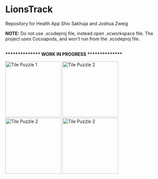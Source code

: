 # LionsTrack
Repository for Health App
Shiv Sakhuja and Joshua Zweig

<b>NOTE:</b> Do not use .xcodeproj file, instead open .xcworkspace file. The project uses Cocoapods, and won't run from the .xcodeproj file.
<br /><br />

<b>************** WORK IN PROGRESS **************</b>

<img src="http://columbia.edu/~ss4757/resources/app-screenshots/lionsTrack-screenshot-1.png" alt="Tile Puzzle 1" width="175px"/>
<img src="http://columbia.edu/~ss4757/resources/app-screenshots/lionsTrack-screenshot-2.png" alt="Tile Puzzle 2" width="175px"/>
<img src="http://columbia.edu/~ss4757/resources/app-screenshots/lionsTrack-basic-info.png" alt="Tile Puzzle 2" width="175px"/>
<img src="http://columbia.edu/~ss4757/resources/app-screenshots/lionsTrack-basic-info-2.png" alt="Tile Puzzle 2" width="175px"/>
